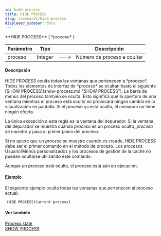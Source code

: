 ```yaml
---
id: hide-process
title: HIDE PROCESS
slug: /commands/hide-process
displayed_sidebar: docs
---
```


<!--REF #_command_.HIDE PROCESS.Syntax-->**HIDE PROCESS** ( *proceso* )<!-- END REF-->
<!--REF #_command_.HIDE PROCESS.Params-->
| Parámetro | Tipo |  | Descripción |
| --- | --- | --- | --- |
| proceso | Integer | &#x1F852; | Número de proceso a ocultar |

<!-- END REF-->

#### Descripción 

<!--REF #_command_.HIDE PROCESS.Summary-->HIDE PROCESS oculta todas las ventanas que pertenecen a *proceso*.<!-- END REF--> Todos los elementos de interfaz de *proceso* se ocultan hasta el siguiente [SHOW PROCESS](show-process.md "SHOW PROCESS"). La barra de menús del proceso también se oculta. Esto significa que la apertura de una ventana mientras el proceso está oculto no provocará ningún cambio en la visualización en pantalla. Si el proceso ya está oculto, el comando no tiene ningún efecto.

La única excepción a esta regla es la ventana del depurador. Si la ventana del depurador se muestra cuando *proceso* es un proceso oculto, *proceso* se muestra y pasa al primer plano del proceso.  
  
Si no quiere que un *proceso* se muestre cuando es creado, HIDE PROCESS debe ser el primer comando en el método de proceso. Los procesos Usuario/Menús personalizados y los procesos de gestión de la caché no pueden ocultarse utilizando este comando. 

Aunque un proceso esté oculto, el proceso está aún en ejecución. 

#### Ejemplo 

El siguiente ejemplo oculta todas las ventanas que pertenecen al proceso actual:

```4d
 HIDE PROCESS(Current process)
```

#### Ver también 

[Process state](process-state.md)  
[SHOW PROCESS](show-process.md)  